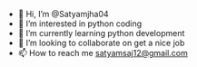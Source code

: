 - 👋 Hi, I’m @Satyamjha04
- 👀 I’m interested in python coding 
- 🌱 I’m currently learning python development 
- 💞️ I’m looking to collaborate on get a nice job
- 📫 How to reach me satyamsaj12@gmail.com

<!---
Satyamjha04/Satyamjha04 is a ✨ special ✨ repository because its `README.md` (this file) appears on your GitHub profile.
You can click the Preview link to take a look at your changes.
--->
